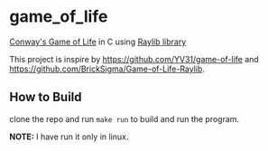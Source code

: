 # game_of_life
 [Conway's Game of Life](https://en.wikipedia.org/wiki/Conway%27s_Game_of_Life) in C using [Raylib library](https://github.com/raysan5/raylib)

 This project is inspire by https://github.com/YV31/game-of-life and https://github.com/BrickSigma/Game-of-Life-Raylib. 

 ## How to Build
 clone the repo and run `make run` to build and run the program.

**NOTE:** I have run it only in linux.  
